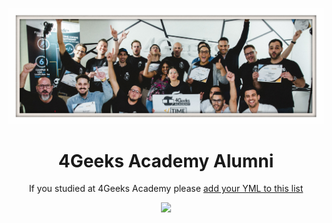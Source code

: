 ![horizontal students](https://github.com/4GeeksAcademy/About-4Geeks-Academy/blob/master/site/static/horizontal_framed.jpg?raw=true)

<h1 align="center">
  4Geeks Academy Alumni
</h1>
<p align="center">If you studied at 4Geeks Academy please <a href="https://github.com/4GeeksAcademy/About-4Geeks-Academy/tree/master/site/resumes">add your YML to this list</a></p>

<p align="center">
  <a href="https://github.com/4GeeksAcademy/About-4Geeks-Academy/graphs/contributors">
    <img src="https://contributors-img.web.app/image?repo=4GeeksAcademy/About-4Geeks-Academy" />
  </a>
</p>
